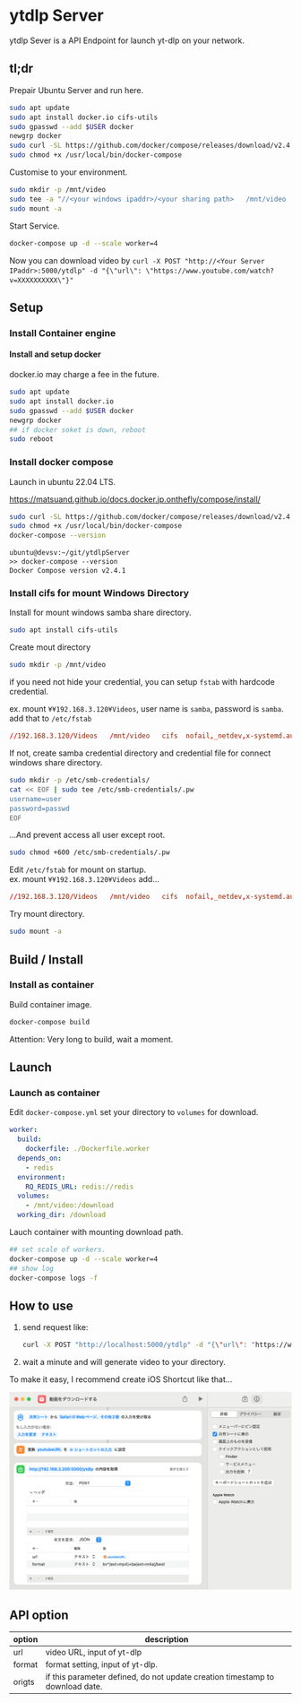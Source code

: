 # ytdlp Server

ytdlp Sever is a API Endpoint for launch yt-dlp on your network.

## tl;dr

Prepair Ubuntu Server and run here.

```sh
sudo apt update
sudo apt install docker.io cifs-utils
sudo gpasswd --add $USER docker
newgrp docker
sudo curl -SL https://github.com/docker/compose/releases/download/v2.4.1/docker-compose-linux-x86_64 -o /usr/local/bin/docker-compose
sudo chmod +x /usr/local/bin/docker-compose
```

Customise to your environment.

```sh
sudo mkdir -p /mnt/video
sudo tee -a "//<your windows ipaddr>/<your sharing path>   /mnt/video   cifs  nofail,_netdev,x-systemd.automount,user=<your username>,password=<your password>,file_mode=0664,dir_mode=0775  0  0" /etc/fstab
sudo mount -a
```

Start Service.

```sh
docker-compose up -d --scale worker=4
```

Now you can download video by `curl -X POST "http://<Your Server IPaddr>:5000/ytdlp" -d "{\"url\": \"https://www.youtube.com/watch?v=XXXXXXXXXX\"}"`

## Setup

### Install Container engine

<!-- #### Install and setup podman

Install
```sh
sudo apt update
sudo apt install podman
```

Setup user socket for podman.
```sh
systemctl --user enable --now podman.socket
## find your Socket path
SOCKET_PATH=`systemctl --user show podman.socket --no-pager | grep Listen | sed "s/\(Listen=\)\(.*\) .*/\2/"`
## add Socket for environment
echo "export DOCKER_HOST=unix://${SOCKET_PATH}" >> ~/.bashrc
echo 'export DOCKER_BUILDKIT=0' >> ~/.bashrc
. ~/.bashrc
## add registry config to docker.io and quay.io
cat << EOF | sudo tee -a /etc/containers/registries.conf
unqualified-search-registries = ['docker.io', 'quay.io']
EOF
```

Cannot resolve this problem
```
>> docker-compose up -d
[+] Running 3/4
 ⠿ Network ytdlpserver_default     Created                                                                                                                                                0.0s
 ⠿ Container ytdlpserver-redis-1   Starting                                                                                                                                               0.2s
 ⠿ Container ytdlpserver-worker-1  Created                                                                                                                                                0.1s
 ⠿ Container ytdlpserver-api-1     Created                                                                                                                                                0.1s
Error response from daemon: error configuring network namespace for container 9b1b4da7665280232cbadcbdc268ab3e821e277b7521e48971d6d8ec31cac79c: CNI network "ytdlpserver_default" not found
```

Fail to create CNI and not work external endpoint.
-->

#### Install and setup docker

docker.io may charge a fee in the future.

```sh
sudo apt update
sudo apt install docker.io
sudo gpasswd --add $USER docker
newgrp docker
## if docker soket is down, reboot
sudo reboot
```

### Install docker compose

Launch in ubuntu 22.04 LTS.

https://matsuand.github.io/docs.docker.jp.onthefly/compose/install/

```sh
sudo curl -SL https://github.com/docker/compose/releases/download/v2.4.1/docker-compose-linux-x86_64 -o /usr/local/bin/docker-compose
sudo chmod +x /usr/local/bin/docker-compose
docker-compose --version
```

```log
ubuntu@devsv:~/git/ytdlpServer
>> docker-compose --version
Docker Compose version v2.4.1
```

### Install cifs for mount Windows Directory

Install for mount windows samba share directory.

```sh
sudo apt install cifs-utils
```

Create mout directory

```sh
sudo mkdir -p /mnt/video
```

if you need not hide your credential, you can setup `fstab` with hardcode credential.

ex. mount `¥¥192.168.3.120¥Videos`, user name is `samba`, password is `samba`. add that to `/etc/fstab`

```conf
//192.168.3.120/Videos   /mnt/video   cifs  nofail,_netdev,x-systemd.automount,user=samba,password=samba,file_mode=0664,dir_mode=0775  0  0
```

If not, create samba credential directory and credential file for connect windows share directory.

```sh
sudo mkdir -p /etc/smb-credentials/
cat << EOF | sudo tee /etc/smb-credentials/.pw
username=user
password=passwd
EOF
```

...And prevent access all user except root.

```sh
sudo chmod +600 /etc/smb-credentials/.pw
```

Edit `/etc/fstab` for mount on startup.  
ex. mount `¥¥192.168.3.120¥Videos` add...

```conf
//192.168.3.120/Videos   /mnt/video   cifs  nofail,_netdev,x-systemd.automount,credentials=/etc/smb-credentials/.pw,file_mode=0664,dir_mode=0775  0  0
```

Try mount directory.

```sh
sudo mount -a
```

## Build / Install

### Install as container

Build container image.

```sh
docker-compose build
```

Attention: Very long to build, wait a moment.

<!-- ### Install as exec // not verified

launch nuitka3 and get exe.

Install python3.11 (not 3.12, nuitka3 not support yet) on your machine.

ex: Git-bash (host install python3)

```sh
pip install -r requirements.txt
nuitka3 --standalone ./main.py
```

generete `main.exe` and launch. -->

## Launch

### Launch as container

Edit `docker-compose.yml` set your directory to `volumes` for download.

```yml
worker:
  build:
    dockerfile: ./Dockerfile.worker
  depends_on:
    - redis
  environment:
    RQ_REDIS_URL: redis://redis
  volumes:
    - /mnt/video:/download
  working_dir: /download
```

Lauch container with mounting download path.

```sh
## set scale of workers.
docker-compose up -d --scale worker=4
## show log
docker-compose logs -f
```

<!-- ### Launch as exe // not verified

1. Put exe `Downloads` dir.
2. Launch app. -->

## How to use

1. send request like:

   ```sh
   curl -X POST "http://localhost:5000/ytdlp" -d "{\"url\": "https://www.youtube.com/watch?v=XXXXXXXXXX", \"format\": \"bv*+ba/best\"}
   ```

2. wait a minute and will generate video to your directory.

To make it easy, I recommend create iOS Shortcut like that...

![iOS Shortcut example](./view.png)

## API option

| option | description                                                                   |
| ------ | ----------------------------------------------------------------------------- |
| url    | video URL, input of yt-dlp                                                    |
| format | format setting, input of yt-dlp.                                              |
| origts | if this parameter defined, do not update creation timestamp to download date. |

